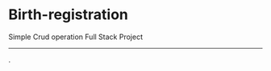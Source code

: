 # Birth-registration
Simple Crud operation Full Stack Project

-------------------------------------------------

.

